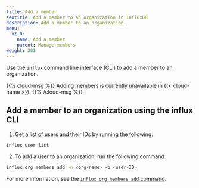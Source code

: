 ```yaml
---
title: Add a member
seotitle: Add a member to an organization in InfluxDB
description: Add a member to an organization.
menu:
  v2_0:
    name: Add a member
    parent: Manage members
weight: 201
---
```


Use the `influx` command line interface (CLI) to add a member to an organization.

{{% cloud-msg %}}
Adding members is currently unavailable in {{< cloud-name >}}.
{{% /cloud-msg %}}

<!-- ## Add a member to an organization in the InfluxDB UI

1. Click the **Settings** tab in the navigation bar.

    {{< nav-icon "settings" >}}

2. Click the name of an organization, then select the **Members** tab.

_Complete content coming soon_ -->

## Add a member to an organization using the influx CLI

1. Get a list of users and their IDs by running the following:

```sh
influx user list
```

2. To add a user to an organization, run the following command:

```sh
influx org members add -n <org-name> -o <user-ID>
```

For more information, see the [`influx org members add` command](/v2.0/reference/cli/influx/org/members/add).
